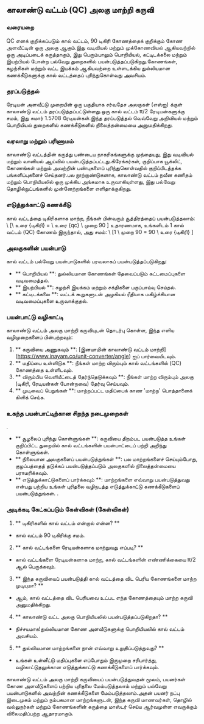 ## காலாண்டு வட்டம் (QC) அலகு மாற்றி கருவி

### வரையறை
QC எனக் குறிக்கப்படும் கால் வட்டம், 90 டிகிரி கோணத்தைக் குறிக்கும் கோண அளவீட்டின் ஒரு அலகு ஆகும்.இது வடிவியல் மற்றும் முக்கோணவியல் ஆகியவற்றில் ஒரு அடிப்படைக் கருத்தாகும், இது பெரும்பாலும் பொறியியல், கட்டிடக்கலை மற்றும் இயற்பியல் போன்ற பல்வேறு துறைகளில் பயன்படுத்தப்படுகிறது.கோணங்கள், சுழற்சிகள் மற்றும் வட்ட இயக்கம் ஆகியவற்றை உள்ளடக்கிய துல்லியமான கணக்கீடுகளுக்கு கால் வட்டத்தைப் புரிந்துகொள்வது அவசியம்.

### தரப்படுத்தல்
ரேடியன் அளவீட்டு முறையின் ஒரு பகுதியாக சர்வதேச அலகுகள் (எஸ்ஐ) க்குள் காலாண்டு வட்டம் தரப்படுத்தப்பட்டுள்ளது.ஒரு கால் வட்டம் π/2 ரேடியன்களுக்கு சமம், இது சுமார் 1.5708 ரேடியன்கள்.இந்த தரப்படுத்தல் வெவ்வேறு அறிவியல் மற்றும் பொறியியல் துறைகளில் கணக்கீடுகளில் நிலைத்தன்மையை அனுமதிக்கிறது.

### வரலாறு மற்றும் பரிணாமம்
காலாண்டு வட்டத்தின் கருத்து பண்டைய நாகரிகங்களுக்கு முந்தையது, இது வடிவியல் மற்றும் வானியல் ஆய்வில் பயன்படுத்தப்பட்டது.கிரேக்கர்கள், குறிப்பாக யூக்லிட், கோணங்கள் மற்றும் அவற்றின் பண்புகளைப் புரிந்துகொள்வதில் குறிப்பிடத்தக்க பங்களிப்புகளைச் செய்தனர்.பல நூற்றாண்டுகளாக, காலாண்டு வட்டம் நவீன கணிதம் மற்றும் பொறியியலில் ஒரு முக்கிய அங்கமாக உருவாகியுள்ளது, இது பல்வேறு தொழில்நுட்பங்களில் முன்னேற்றங்களை எளிதாக்குகிறது.

### எடுத்துக்காட்டு கணக்கீடு
கால் வட்டத்தை டிகிரிகளாக மாற்ற, நீங்கள் பின்வரும் சூத்திரத்தைப் பயன்படுத்தலாம்:
\ [\ உரை {டிகிரி} = \ உரை {qc} \ முறை 90 \]
உதாரணமாக, உங்களிடம் 1 கால் வட்டம் (QC) கோணம் இருந்தால், அது சமம்:
\ [1 \ முறை 90 = 90 \ உரை {டிகிரி} \]

### அலகுகளின் பயன்பாடு
கால் வட்டம் பல்வேறு பயன்பாடுகளில் பரவலாகப் பயன்படுத்தப்படுகிறது:
- ** பொறியியல் **: துல்லியமான கோணங்கள் தேவைப்படும் கட்டமைப்புகளை வடிவமைத்தல்.
- ** இயற்பியல் **: சுழற்சி இயக்கம் மற்றும் சக்திகளை பகுப்பாய்வு செய்தல்.
- ** கட்டிடக்கலை **: வட்டக் கூறுகளுடன் அழகியல் ரீதியாக மகிழ்ச்சியான வடிவமைப்புகளை உருவாக்குதல்.

### பயன்பாட்டு வழிகாட்டி
காலாண்டு வட்டம் அலகு மாற்றி கருவியுடன் தொடர்பு கொள்ள, இந்த எளிய வழிமுறைகளைப் பின்பற்றவும்:
1. ** கருவியை அணுகவும் **: [இனயாமின் காலாண்டு வட்டம் மாற்றி] (https://www.inayam.co/unit-converter/angle) ஐப் பார்வையிடவும்.
2. ** மதிப்பை உள்ளிடுக **: நீங்கள் மாற்ற விரும்பும் கால் வட்டங்களில் (QC) கோணத்தை உள்ளிடவும்.
3. ** விரும்பிய வெளியீட்டைத் தேர்ந்தெடுக்கவும் **: நீங்கள் மாற்ற விரும்பும் அலகு (டிகிரி, ரேடியன்கள் போன்றவை) தேர்வு செய்யவும்.
4. ** முடிவைப் பெறுங்கள் **: மாற்றப்பட்ட மதிப்பைக் காண 'மாற்ற' பொத்தானைக் கிளிக் செய்க.

### உகந்த பயன்பாட்டிற்கான சிறந்த நடைமுறைகள்
.
- ** சூழலைப் புரிந்து கொள்ளுங்கள் **: கருவியை திறம்பட பயன்படுத்த உங்கள் குறிப்பிட்ட துறையில் கால் வட்டங்களின் பயன்பாட்டைப் பற்றி அறிந்து கொள்ளுங்கள்.
- ** நிலையான அலகுகளைப் பயன்படுத்துங்கள் **: பல மாற்றங்களைச் செய்யும்போது, ​​குழப்பத்தைத் தடுக்கப் பயன்படுத்தப்படும் அலகுகளில் நிலைத்தன்மையை பராமரிக்கவும்.
- ** எடுத்துக்காட்டுகளைப் பார்க்கவும் **: மாற்றங்களை எவ்வாறு பயன்படுத்துவது என்பது பற்றிய உங்கள் புரிதலை வழிநடத்த எடுத்துக்காட்டு கணக்கீடுகளைப் பயன்படுத்துங்கள்.
.

### அடிக்கடி கேட்கப்படும் கேள்விகள் (கேள்விகள்)

1. ** டிகிரிகளில் கால் வட்டம் என்றால் என்ன? **
- கால் வட்டம் 90 டிகிரிக்கு சமம்.

2. ** கால் வட்டங்களை ரேடியன்களாக மாற்றுவது எப்படி? **
- கால் வட்டங்களை ரேடியன்களாக மாற்ற, கால் வட்டங்களின் எண்ணிக்கையை π/2 ஆல் பெருக்கவும்.

3. ** இந்த கருவியைப் பயன்படுத்தி கால் வட்டத்தை விட பெரிய கோணங்களை மாற்ற முடியுமா? **
- ஆம், கால் வட்டத்தை விட பெரியவை உட்பட எந்த கோணத்தையும் மாற்ற கருவி அனுமதிக்கிறது.

4. ** காலாண்டு வட்ட அலகு பொறியியலில் பயன்படுத்தப்படுகிறதா? **
- நிச்சயமாக!துல்லியமான கோண அளவீடுகளுக்கு பொறியியலில் கால் வட்டம் அவசியம்.

5. ** துல்லியமான மாற்றங்களை நான் எவ்வாறு உறுதிப்படுத்துவது? **
- உங்கள் உள்ளீட்டு மதிப்புகளை எப்போதும் இருமுறை சரிபார்த்து, வழிகாட்டுதலுக்கான எடுத்துக்காட்டு கணக்கீடுகளைப் பார்க்கவும்.

காலாண்டு வட்டம் அலகு மாற்றி கருவியைப் பயன்படுத்துவதன் மூலம், பயனர்கள் கோண அளவீடுகளைப் பற்றிய புரிதலை மேம்படுத்தலாம் மற்றும் பல்வேறு பயன்பாடுகளில் அவற்றின் கணக்கீடுகளை மேம்படுத்தலாம்.அதன் பயனர் நட்பு இடைமுகம் மற்றும் நம்பகமான மாற்றங்களுடன், இந்த கருவி மாணவர்கள், தொழில் வல்லுநர்கள் மற்றும் கோணங்களின் கருத்தை மாஸ்டர் செய்ய ஆர்வமுள்ள எவருக்கும் விலைமதிப்பற்ற ஆதாரமாகும்.